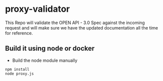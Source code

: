 # proxy-validator
This Repo will validate the OPEN API - 3.0 Spec against the incoming request and will make sure we have the updated documentation all the time for reference.

## Build it using node or docker
* Build the node module manually
```
npm install
node proxy.js
```

